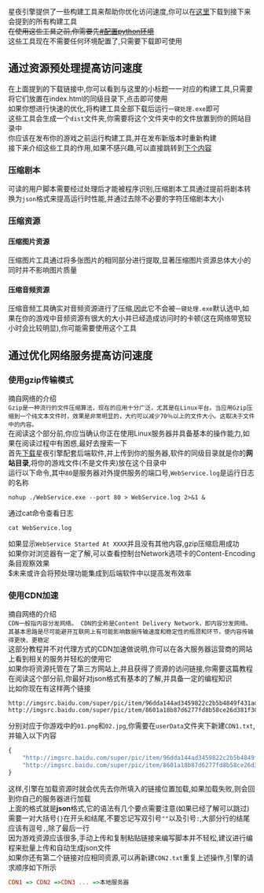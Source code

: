 星夜引擎提供了一些构建工具来帮助你优化访问速度,你可以在[这里]()下载到接下来会提到的所有构建工具<br/>
~~在使用这些工具之前,你需要先[#配置python环境]()~~<br/>
这些工具现在不需要任何环境配置了,只需要下载即可使用<br/>
## 通过资源预处理提高访问速度
在上面提到的下载链接中,你可以看到与这里的小标题一一对应的构建工具,只需要将它们放置在index.html的同级目录下,点击即可使用<br/>
如果你想进行快速的优化,将构建工具全部下载后运行`一键处理.exe`即可<br/>
这些工具会生成一个`dist`文件夹,你需要将这个文件夹中的文件放置到你的网站目录中<br/>
你应该在发布你的游戏之前运行构建工具,并在发布新版本时重新构建<br/>
接下来介绍这些工具的作用,如果不感兴趣,可以直接跳转到[下个内容](#通过优化网络服务提高访问速度)
### 压缩剧本
可读的用户脚本需要经过处理后才能被程序识别,压缩剧本工具通过提前将剧本转换为`json`格式来提高运行时性能,并通过去除不必要的字符压缩剧本大小
### 压缩资源
#### 压缩图片资源
压缩图片工具通过将多张图片的相同部分进行提取,显著压缩图片资源总体大小的同时并不影响图片质量
#### 压缩音频资源
压缩音频工具确实对音频资源进行了压缩,因此它不会被`一键处理.exe`默认选中,如果在你的游戏中音频资源有很大的大小并已经造成访问时的卡顿(这在网络带宽较小时会比较明显),你可能需要使用这个工具
## 通过优化网络服务提高访问速度
### 使用gzip传输模式
摘自网络的介绍<br/>
`Gzip是一种流行的文件压缩算法，现在的应用十分广泛，尤其是在Linux平台。当应用Gzip压缩到一个纯文本文件时，效果是非常明显的，大约可以减少70％以上的文件大小。这取决于文件中的内容。`<br/>
在阅读这个部分前,你应当确认你正在使用Linux服务器并具备基本的操作能力,如果在阅读过程中有困惑,最好去搜索一下<br/>
首先[下载]()星夜引擎配套后端软件,并上传到你的服务器,软件的同级目录就是你的**网站目录**,将你的游戏文件(不是文件夹)放在这个目录中<br/>
运行以下命令,其中`80`是服务器对外提供服务的端口号,`WebService.log`是运行日志的名称
```
nohup ./WebService.exe --port 80 > WebService.log 2>&1 &
```
通过cat命令查看日志
```
cat WebService.log
```
如果显示`WebService Started At XXXX`并且没有其他内容,gzip压缩启用成功<br/>
如果你对浏览器有一定了解,可以查看控制台Network选项卡的Content-Encoding条目观察效果<br/>
$未来或许会将预处理功能集成到后端软件中以提高发布效率
### 使用CDN加速
摘自网络的介绍<br/>
`CDN一般指内容分发网络。 CDN的全称是Content Delivery Network，即内容分发网络。其基本思路是尽可能避开互联网上有可能影响数据传输速度和稳定性的瓶颈和环节，使内容传输得更快、更稳定`<br/>
这部分教程并不对代理方式的CDN加速做说明,你可以在各大服务器运营商的网站上看到相关的服务并轻松的使用它<br/>
如果你将资源托管在了第三方网站上,并且获得了资源的访问链接,你需要这篇教程<br/>
在阅读这个部分前,你最好对json格式有基本的了解,并具备一定的编程知识<br/>
比如你现在有这样两个链接
```
http://imgsrc.baidu.com/super/pic/item/96dda144ad3459822c2b5b4849f431adcaef8443.jpg
http://imgsrc.baidu.com/super/pic/item/8601a18b87d6277fd8b58ce26d381f30e824fc41.jpg
```
分别对应于你游戏中的`01.png`和`02.jpg`,你需要在`userData`文件夹下新建`CDN1.txt`,并输入以下内容
```ts
{
    "http://imgsrc.baidu.com/super/pic/item/96dda144ad3459822c2b5b4849f431adcaef8443.jpg":"01.png",
    "http://imgsrc.baidu.com/super/pic/item/8601a18b87d6277fd8b58ce26d381f30e824fc41.jpg":"02.png"
}
```
这样,引擎在加载资源时就会优先去你所填入的链接位置加载,如果加载失败,则会回到你自己的服务器进行加载<br/>
上面的格式就是**json**格式,它的语法有几个要点需要注意(如果已经了解可以跳过)<br/>
需要一对大括号`{}`在开头和结尾,不要忘记写双引号`""`以及引号`:`,大部分行的结尾应该有逗号`,`,除了最后一行<br/>
因为游戏资源应该很多,手动上传和复制粘贴链接来编写脚本并不轻松,建议进行编程来批量上传和自动生成json文件<br/>
如果你还有第二个链接对应相同资源,可以再新建`CDN2.txt`重复上述操作,引擎的请求顺序如下所示
```haskell
CDN1 => CDN2 =>CDN3 ... =>本地服务器
```
